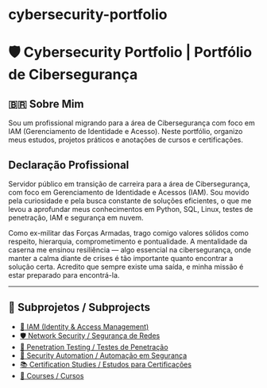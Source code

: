 # cybersecurity-portfolio

# 🛡️ Cybersecurity Portfolio | Portfólio de Cibersegurança

## 🇧🇷 Sobre Mim

Sou um profissional migrando para a área de Cibersegurança com foco em IAM (Gerenciamento de Identidade e Acesso). Neste portfólio, organizo meus estudos, projetos práticos e anotações de cursos e certificações.

## Declaração Profissional

Servidor público em transição de carreira para a área de Cibersegurança, com foco em Gerenciamento de Identidade e Acessos (IAM). Sou movido pela curiosidade e pela busca constante de soluções eficientes, o que me levou a aprofundar meus conhecimentos em Python, SQL, Linux, testes de penetração, IAM e segurança em nuvem.

Como ex-militar das Forças Armadas, trago comigo valores sólidos como respeito, hierarquia, comprometimento e pontualidade. A mentalidade da caserna me ensinou resiliência — algo essencial na cibersegurança, onde manter a calma diante de crises é tão importante quanto encontrar a solução certa. Acredito que sempre existe uma saída, e minha missão é estar preparado para encontrá-la.

---

## 📁 Subprojetos / Subprojects

- [🔐 IAM (Identity & Access Management)](./identidade/)
- [🛡️ Network Security / Segurança de Redes](./netsecurity/)
- [🧪 Penetration Testing / Testes de Penetração](./testing/)
- [🤖 Security Automation / Automação em Segurança](./secautomation/)
- [📚 Certification Studies / Estudos para Certificações](./certification/)
- [📜 Courses / Cursos](./courses/)
